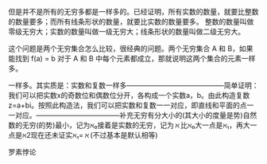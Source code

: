 但是并不是所有的无穷多都是一样多的。已经证明，所有实数的数量，就要比整数的数量要多；而所有线条形状的数量，就要比实数的数量要多。
整数的数量叫做零级无穷大；实数的数量叫做一级无穷大；线条形状的数量叫做二级无穷大。


这个问题是两个无穷集合怎么比较，很经典的问题。两个无穷集合 A 和 B，如果能找到 f(a) = b 对于 A 和 B 中每个元素都成立，那就说明这两个集合的元素一样多。

一样多。其实质是：实数和复数一样多——————————————简单证明：我们可以把实数x的奇数位和偶数位分开，各构成一个实数a，b。由此构造复数z=a+bi。按照此构造法，我们可以把实数和复数一一对应，即直线和平面的点一一对应。————————————补充无穷有分大小的(其大小的度量是势)自然数的无穷(的势)最小，记为ℵ₀接着是实数的无穷，记为 ℵ 比ℵ₀大一点是ℵ₁，再大一点是ℵ2现在还未证实ℵ₁= ℵ (不过基本是默认相等)


罗素悖论